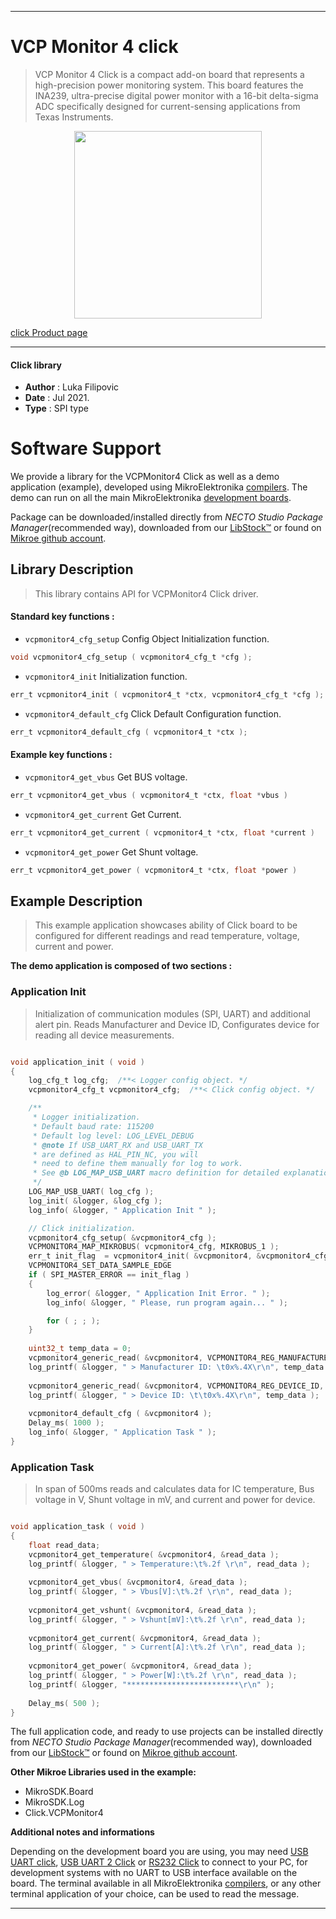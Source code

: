 
---
# VCP Monitor 4 click

> VCP Monitor 4 Click is a compact add-on board that represents a high-precision power monitoring system. This board features the INA239, ultra-precise digital power monitor with a 16-bit delta-sigma ADC specifically designed for current-sensing applications from Texas Instruments.

<p align="center">
  <img src="https://download.mikroe.com/images/click_for_ide/vcp_monitor_4_click.png" height=300px>
</p>

[click Product page](https://www.mikroe.com/vcp-monitor-4-click)

---


#### Click library

- **Author**        : Luka Filipovic
- **Date**          : Jul 2021.
- **Type**          : SPI type


# Software Support

We provide a library for the VCPMonitor4 Click
as well as a demo application (example), developed using MikroElektronika
[compilers](https://www.mikroe.com/necto-studio).
The demo can run on all the main MikroElektronika [development boards](https://www.mikroe.com/development-boards).

Package can be downloaded/installed directly from *NECTO Studio Package Manager*(recommended way), downloaded from our [LibStock&trade;](https://libstock.mikroe.com) or found on [Mikroe github account](https://github.com/MikroElektronika/mikrosdk_click_v2/tree/master/clicks).

## Library Description

> This library contains API for VCPMonitor4 Click driver.

#### Standard key functions :

- `vcpmonitor4_cfg_setup` Config Object Initialization function.
```c
void vcpmonitor4_cfg_setup ( vcpmonitor4_cfg_t *cfg );
```

- `vcpmonitor4_init` Initialization function.
```c
err_t vcpmonitor4_init ( vcpmonitor4_t *ctx, vcpmonitor4_cfg_t *cfg );
```

- `vcpmonitor4_default_cfg` Click Default Configuration function.
```c
err_t vcpmonitor4_default_cfg ( vcpmonitor4_t *ctx );
```

#### Example key functions :

- `vcpmonitor4_get_vbus` Get BUS voltage.
```c
err_t vcpmonitor4_get_vbus ( vcpmonitor4_t *ctx, float *vbus )
```

- `vcpmonitor4_get_current` Get Current.
```c
err_t vcpmonitor4_get_current ( vcpmonitor4_t *ctx, float *current )
```

- `vcpmonitor4_get_power` Get Shunt voltage.
```c
err_t vcpmonitor4_get_power ( vcpmonitor4_t *ctx, float *power )
```

## Example Description

> This example application showcases ability of Click board
to be configured for different readings and read temperature, 
voltage, current and power.

**The demo application is composed of two sections :**

### Application Init

> Initialization of communication modules (SPI, UART) and 
additional alert pin. Reads Manufacturer and Device ID,
Configurates device for reading all device measurements.

```c

void application_init ( void )
{
    log_cfg_t log_cfg;  /**< Logger config object. */
    vcpmonitor4_cfg_t vcpmonitor4_cfg;  /**< Click config object. */

    /** 
     * Logger initialization.
     * Default baud rate: 115200
     * Default log level: LOG_LEVEL_DEBUG
     * @note If USB_UART_RX and USB_UART_TX 
     * are defined as HAL_PIN_NC, you will 
     * need to define them manually for log to work. 
     * See @b LOG_MAP_USB_UART macro definition for detailed explanation.
     */
    LOG_MAP_USB_UART( log_cfg );
    log_init( &logger, &log_cfg );
    log_info( &logger, " Application Init " );

    // Click initialization.
    vcpmonitor4_cfg_setup( &vcpmonitor4_cfg );
    VCPMONITOR4_MAP_MIKROBUS( vcpmonitor4_cfg, MIKROBUS_1 );
    err_t init_flag  = vcpmonitor4_init( &vcpmonitor4, &vcpmonitor4_cfg );
    VCPMONITOR4_SET_DATA_SAMPLE_EDGE
    if ( SPI_MASTER_ERROR == init_flag )
    {
        log_error( &logger, " Application Init Error. " );
        log_info( &logger, " Please, run program again... " );

        for ( ; ; );
    }
    
    uint32_t temp_data = 0;
    vcpmonitor4_generic_read( &vcpmonitor4, VCPMONITOR4_REG_MANUFACTURER_ID, &temp_data );
    log_printf( &logger, " > Manufacturer ID: \t0x%.4X\r\n", temp_data );
    
    vcpmonitor4_generic_read( &vcpmonitor4, VCPMONITOR4_REG_DEVICE_ID, &temp_data );
    log_printf( &logger, " > Device ID: \t\t0x%.4X\r\n", temp_data );
    
    vcpmonitor4_default_cfg ( &vcpmonitor4 );
    Delay_ms( 1000 );
    log_info( &logger, " Application Task " );
}

```

### Application Task

> In span of 500ms reads and calculates data for IC temperature,
Bus voltage in V, Shunt voltage in mV, and current and power for device.

```c

void application_task ( void )
{
    float read_data;
    vcpmonitor4_get_temperature( &vcpmonitor4, &read_data );
    log_printf( &logger, " > Temperature:\t%.2f \r\n", read_data );
    
    vcpmonitor4_get_vbus( &vcpmonitor4, &read_data );
    log_printf( &logger, " > Vbus[V]:\t%.2f \r\n", read_data );
    
    vcpmonitor4_get_vshunt( &vcpmonitor4, &read_data );
    log_printf( &logger, " > Vshunt[mV]:\t%.2f \r\n", read_data );
    
    vcpmonitor4_get_current( &vcpmonitor4, &read_data );
    log_printf( &logger, " > Current[A]:\t%.2f \r\n", read_data );
    
    vcpmonitor4_get_power( &vcpmonitor4, &read_data );
    log_printf( &logger, " > Power[W]:\t%.2f \r\n", read_data );
    log_printf( &logger, "*************************\r\n" );
    
    Delay_ms( 500 );
}

```

The full application code, and ready to use projects can be installed directly from *NECTO Studio Package Manager*(recommended way), downloaded from our [LibStock&trade;](https://libstock.mikroe.com) or found on [Mikroe github account](https://github.com/MikroElektronika/mikrosdk_click_v2/tree/master/clicks).

**Other Mikroe Libraries used in the example:**

- MikroSDK.Board
- MikroSDK.Log
- Click.VCPMonitor4

**Additional notes and informations**

Depending on the development board you are using, you may need
[USB UART click](http://shop.mikroe.com/usb-uart-click),
[USB UART 2 Click](http://shop.mikroe.com/usb-uart-2-click) or
[RS232 Click](http://shop.mikroe.com/rs232-click) to connect to your PC, for
development systems with no UART to USB interface available on the board. The
terminal available in all MikroElektronika
[compilers](http://shop.mikroe.com/compilers), or any other terminal application
of your choice, can be used to read the message.

---
